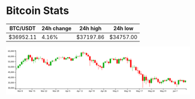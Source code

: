 # Bitcoin Stats

BTC/USDT|24h change|24h high|24h low|
|---|---|---|---|
|$36952.11|4.16%|$37197.86|$34757.00|

<img src="./chart.svg">
